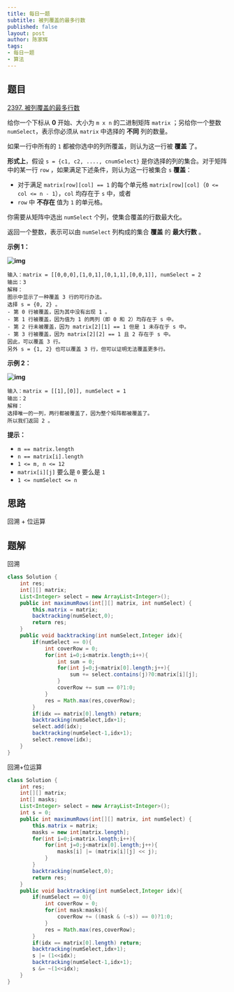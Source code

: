 ```yaml
---
title: 每日一题
subtitle: 被列覆盖的最多行数
published: false
layout: post
author: 陈家辉
tags:
- 每日一题
- 算法
---
```


## 题目

[2397. 被列覆盖的最多行数](https://leetcode.cn/problems/maximum-rows-covered-by-columns/)

给你一个下标从 **0** 开始、大小为 `m x n` 的二进制矩阵 `matrix` ；另给你一个整数 `numSelect`，表示你必须从 `matrix` 中选择的 **不同** 列的数量。

如果一行中所有的 `1` 都被你选中的列所覆盖，则认为这一行被 **覆盖** 了。

**形式上**，假设 `s = {c1, c2, ...., cnumSelect}` 是你选择的列的集合。对于矩阵中的某一行 `row` ，如果满足下述条件，则认为这一行被集合 `s` **覆盖**：

- 对于满足 `matrix[row][col] == 1` 的每个单元格 `matrix[row][col]`（`0 <= col <= n - 1`），`col` 均存在于 `s` 中，或者
- `row` 中 **不存在** 值为 `1` 的单元格。

你需要从矩阵中选出 `numSelect` 个列，使集合覆盖的行数最大化。

返回一个整数，表示可以由 `numSelect` 列构成的集合 **覆盖** 的 **最大行数** 。

 

**示例 1：**

**![img](https://assets.leetcode.com/uploads/2022/07/14/rowscovered.png)**

```
输入：matrix = [[0,0,0],[1,0,1],[0,1,1],[0,0,1]], numSelect = 2
输出：3
解释：
图示中显示了一种覆盖 3 行的可行办法。
选择 s = {0, 2} 。
- 第 0 行被覆盖，因为其中没有出现 1 。
- 第 1 行被覆盖，因为值为 1 的两列（即 0 和 2）均存在于 s 中。
- 第 2 行未被覆盖，因为 matrix[2][1] == 1 但是 1 未存在于 s 中。
- 第 3 行被覆盖，因为 matrix[2][2] == 1 且 2 存在于 s 中。
因此，可以覆盖 3 行。
另外 s = {1, 2} 也可以覆盖 3 行，但可以证明无法覆盖更多行。
```

**示例 2：**

**![img](https://assets.leetcode.com/uploads/2022/07/14/rowscovered2.png)**

```
输入：matrix = [[1],[0]], numSelect = 1
输出：2
解释：
选择唯一的一列，两行都被覆盖了，因为整个矩阵都被覆盖了。
所以我们返回 2 。
```

 

**提示：**

- `m == matrix.length`
- `n == matrix[i].length`
- `1 <= m, n <= 12`
- `matrix[i][j]` 要么是 `0` 要么是 `1`
- `1 <= numSelect <= n`

## 思路

回溯 + 位运算

## 题解

回溯

```java
class Solution {
    int res;
    int[][] matrix;
    List<Integer> select = new ArrayList<Integer>();
    public int maximumRows(int[][] matrix, int numSelect) {
        this.matrix = matrix;
        backtracking(numSelect,0);
        return res;
    }
    public void backtracking(int numSelect,Integer idx){
        if(numSelect == 0){
            int coverRow = 0;
            for(int i=0;i<matrix.length;i++){
                int sum = 0;
                for(int j=0;j<matrix[0].length;j++){
                    sum += select.contains(j)?0:matrix[i][j];
                }
                coverRow += sum == 0?1:0;
            }
            res = Math.max(res,coverRow);
        }
        if(idx == matrix[0].length) return;
        backtracking(numSelect,idx+1);
        select.add(idx);
        backtracking(numSelect-1,idx+1);
        select.remove(idx);
    }
}
```



回溯+位运算

```java
class Solution {
    int res;
    int[][] matrix;
    int[] masks;
    List<Integer> select = new ArrayList<Integer>();
    int s = 0;
    public int maximumRows(int[][] matrix, int numSelect) {
        this.matrix = matrix;
        masks = new int[matrix.length];
        for(int i=0;i<matrix.length;i++){
            for(int j=0;j<matrix[0].length;j++){
                masks[i] |= (matrix[i][j] << j);
            }
        }
        backtracking(numSelect,0);
        return res;
    }
    public void backtracking(int numSelect,Integer idx){
        if(numSelect == 0){
            int coverRow = 0;
            for(int mask:masks){
                coverRow += ((mask & (~s)) == 0)?1:0;
            }
            res = Math.max(res,coverRow);
        }
        if(idx == matrix[0].length) return;
        backtracking(numSelect,idx+1);
        s |= (1<<idx);
        backtracking(numSelect-1,idx+1);
        s &= ~(1<<idx);
    }
}
```

